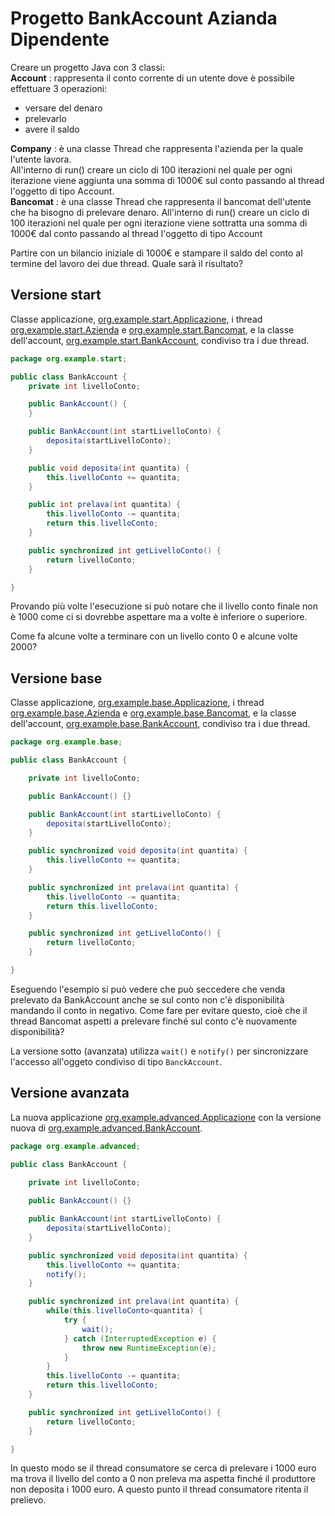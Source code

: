 # Progetto BankAccount Azianda Dipendente

Creare un progetto Java con 3 classi:  
**Account** : rappresenta il conto corrente di un utente dove è possibile effettuare 3 operazioni:
- versare del denaro
- prelevarlo
- avere il saldo

**Company** : è una classe Thread che rappresenta l'azienda per la quale l'utente lavora.  
  All'interno di run() creare un ciclo di 100 iterazioni nel quale per ogni iterazione
  viene aggiunta una somma di 1000€ sul conto passando al thread l'oggetto di tipo Account.  
**Bancomat** : è una classe Thread che rappresenta il bancomat dell'utente che ha bisogno di prelevare 
denaro.
  All'interno di run() creare un ciclo di 100 iterazioni nel quale per ogni iterazione
  viene sottratta una somma di 1000€ dal conto passando al thread l'oggetto di tipo Account

Partire con un bilancio iniziale di 1000€ e stampare il saldo del conto al termine del lavoro
dei due thread.
Quale sarà il risultato?

## Versione start

Classe applicazione, [org.example.start.Applicazione](./src/main/java/org/example/base/Application.java),
i thread [org.example.start.Azienda](./src/main/java/org/example/base/Azienda.java) e
[org.example.start.Bancomat](./src/main/java/org/example/base/Bancomat.java),
e la classe dell'account,
[org.example.start.BankAccount](./src/main/java/org/example/base/BankAccount.java), condiviso tra i due thread.

```java
package org.example.start;

public class BankAccount {
    private int livelloConto;

    public BankAccount() {
    }

    public BankAccount(int startLivelloConto) {
        deposita(startLivelloConto);
    }

    public void deposita(int quantita) {
        this.livelloConto += quantita;
    }

    public int prelava(int quantita) {
        this.livelloConto -= quantita;
        return this.livelloConto;
    }

    public synchronized int getLivelloConto() {
        return livelloConto;
    }

}
```
Provando più volte l'esecuzione si può notare che il livello conto finale non è 1000 come ci si dovrebbe 
aspettare ma a volte è inferiore o superiore. 

Come fa alcune volte a terminare con un livello conto 0 e alcune volte 2000? 

## Versione base

Classe applicazione, [org.example.base.Applicazione](./src/main/java/org/example/base/Application.java),
i thread [org.example.base.Azienda](./src/main/java/org/example/base/Azienda.java) e
[org.example.base.Bancomat](./src/main/java/org/example/base/Bancomat.java), 
e la classe dell'account, 
[org.example.base.BankAccount](./src/main/java/org/example/base/BankAccount.java), condiviso tra i due thread. 

```java
package org.example.base;

public class BankAccount {

    private int livelloConto;

    public BankAccount() {}

    public BankAccount(int startLivelloConto) {
        deposita(startLivelloConto);
    }

    public synchronized void deposita(int quantita) {
        this.livelloConto += quantita;
    }

    public synchronized int prelava(int quantita) {
        this.livelloConto -= quantita;
        return this.livelloConto;
    }

    public synchronized int getLivelloConto() {
        return livelloConto;
    }

}
```

Eseguendo l'esempio si può vedere che può seccedere che venda prelevato da BankAccount anche se 
sul conto non c'è disponibilità mandando il conto in negativo. Come fare per evitare questo, 
cioè che il thread Bancomat aspetti a prelevare finché sul conto c'è nuovamente disponibilità?

La versione sotto (avanzata) utilizza `wait()` e `notify()` per sincronizzare l'accesso 
all'oggeto condiviso di tipo `BanckAccount`.

## Versione avanzata

La nuova applicazione 
[org.example.advanced.Applicazione](./src/main/java/org/example/advanced/Application.java) con la versione
nuova di [org.example.advanced.BankAccount](./src/main/java/org/example/advanced/BankAccount.java).

```java
package org.example.advanced;

public class BankAccount {
    
    private int livelloConto;

    public BankAccount() {}

    public BankAccount(int startLivelloConto) {
        deposita(startLivelloConto);
    }

    public synchronized void deposita(int quantita) {
        this.livelloConto += quantita;
        notify();
    }

    public synchronized int prelava(int quantita) {
        while(this.livelloConto<quantita) {
            try {
                wait();
            } catch (InterruptedException e) {
                throw new RuntimeException(e);
            }
        }
        this.livelloConto -= quantita;
        return this.livelloConto;
    }

    public synchronized int getLivelloConto() {
        return livelloConto;
    }

}
```

In questo modo se il thread consumatore se cerca di prelevare i 1000 euro ma trova il livello del conto 
a 0 non preleva ma aspetta finché il produttore non deposita i 1000 euro. A questo punto il 
thread consumatore ritenta il prelievo.

